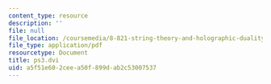 ```yaml
---
content_type: resource
description: ''
file: null
file_location: /coursemedia/8-821-string-theory-and-holographic-duality-fall-2014/a5f51e602ceea50f899dab2c53007537_MIT8_821F14_pset3.pdf
file_type: application/pdf
resourcetype: Document
title: ps3.dvi
uid: a5f51e60-2cee-a50f-899d-ab2c53007537
---
```

